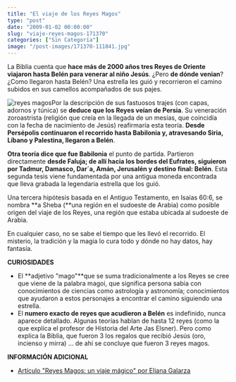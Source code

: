```yaml
---
title: "El viaje de los Reyes Magos"
type: "post"
date: "2009-01-02 00:00:00"
slug: "viaje-reyes-magos-171370"
categories: ["Sin Categoría"]
image: "/post-images/171370-111841.jpg"
---
```


La Biblia cuenta que **hace más de 2000 años tres Reyes de Oriente viajaron hasta Belén para venerar al niño Jesús**. ¿Pero **de dónde venian**? ¿Como llegaron hasta Belén? Una estrella les guió y recorrieron el camino subidos en sus camellos acompañados de sus pajes.

![reyes magos](/post-images/171370-111841.jpg "reyes magos")Por la descripción de sus fastuosos trajes (con capas, adornos y túnica) se **deduce que los Reyes veían de Persia**. Su veneración zoroastrista (religión que creía en la llegada de un mesías, que coincidía con la fecha de nacimiento de Jesús) reafirmaría esta teoría. **Desde Persépolis continuaron el recorrido hasta Babilonia y, atravesando Siria, Líbano y Palestina, llegaron a Belén**.

**Otra teoría dice que fue Babilonia** el punto de partida. Partieron directamente **desde Faluja; de allí hacia los bordes del Eufrates, siguieron por Tadmur, Damasco, Dar´a, Amán, Jerusalén y destino final: Belén**. Esta segunda tesis viene fundamentada por una antigua moneda encontrada que lleva grabada la legendaria estrella que los guió.

Una tercera hipótesis basada en el Antiguo Testamento, en Isaías 60:6, se nombra **a Sheba (**una región en el sudoeste de Arabia) como posible origen del viaje de los Reyes, una región que estaba ubicada al sudoeste de Arabia.

En cualquier caso, no se sabe el tiempo que les llevó el recorrido. El misterio, la tradición y la magia lo cura todo y dónde no hay datos, hay fantasía.

**CURIOSIDADES**

- El **adjetivo "mago"**que se suma tradicionalmente a los Reyes se cree que viene de la palabra magoi, que significa persona sabia con conocimientos de ciencias como astrología y astronomía; conocimientos que ayudaron a estos personajes a encontrar el camino siguiendo una estrella.
- El **numero exacto de reyes que acudieron a Belén** es indefinido, nunca aparece detallado. Algunas teorías hablan de hasta 12 reyes (como la que explica el profesor de Historia del Arte Jas Elsner). Pero como explica la Biblia, que fueron 3 los regalos que recibió Jesús (oro, incienso y mirra) ... de ahí se concluye que fueron 3 reyes magos.

**INFORMACIÓN ADICIONAL**

- [Artículo "Reyes Magos: un viaje mágico" por Eliana Galarza](http://www.clarin.com/diario/2005/01/02/sociedad/s-896790.htm)